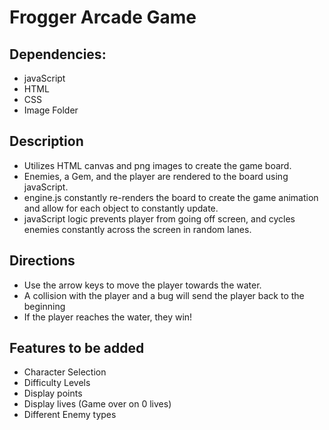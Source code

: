 # Frogger Arcade Game

## Dependencies:
  - javaScript
  - HTML
  - CSS
  - Image Folder

## Description
- Utilizes HTML canvas and png images to create the game board.
- Enemies, a Gem, and the player are rendered to the board using javaScript.
- engine.js constantly re-renders the board to create the game animation and allow for each object to constantly update.
- javaScript logic prevents player from going off screen, and cycles enemies constantly across the screen in random lanes.


## Directions
- Use the arrow keys to move the player towards the water.
- A collision with the player and a bug will send the player back to the beginning
- If the player reaches the water, they win!

## Features to be added
- Character Selection
- Difficulty Levels
- Display points
- Display lives (Game over on 0 lives)
- Different Enemy types
